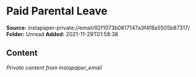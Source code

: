 # Paid Parental Leave

**Source:** instapaper-private://email/92f1073b0817147a3f4f8a5505b87317/
**Folder:** Unread
**Added:** 2021-11-29T01:58:38




## Content
*Private content from instapaper_email*
